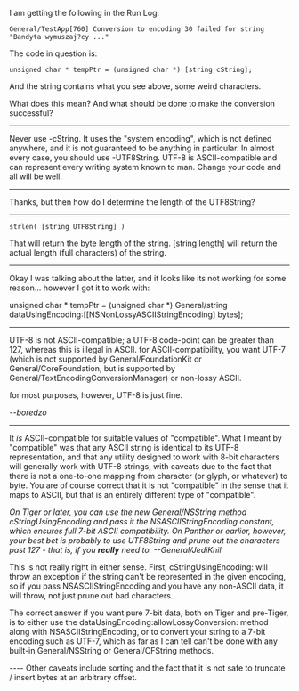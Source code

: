 I am getting the following in the Run Log:

    General/TestApp[760] Conversion to encoding 30 failed for string "Bandyta wymuszaj?cy ..."


The code in question is:

    unsigned char * tempPtr = (unsigned char *) [string cString];


And the string contains what you see above, some weird characters.

What does this mean? And what should be done to make the conversion successful?

----
Never use -cString. It uses the "system encoding", which is not defined anywhere, and it is not guaranteed to be anything in particular. In almost every case, you should use -UTF8String. UTF-8 is ASCII-compatible and can represent every writing system known to man. Change your code and all will be well.

----

Thanks, but then how do I determine the length of the UTF8String?


----

    strlen( [string UTF8String] )


That will return the byte length of the string. [string length] will return the actual length (full characters) of the string.

----

Okay I was talking about the latter, and it looks like its not working for some reason... however I got it to work with:

    
unsigned char * tempPtr = (unsigned char *) General/string dataUsingEncoding:[[NSNonLossyASCIIStringEncoding] bytes];


----

UTF-8 is not ASCII-compatible; a UTF-8 code-point can be greater than 127, whereas this is illegal in ASCII. for ASCII-compatibility, you want UTF-7 (which is not supported by General/FoundationKit or General/CoreFoundation, but is supported by General/TextEncodingConversionManager) or non-lossy ASCII.

for most purposes, however, UTF-8 is just fine.

*--boredzo*

----

It *is* ASCII-compatible for suitable values of "compatible". What I meant by "compatible" was that any ASCII string is identical to its UTF-8 representation, and that any utility designed to work with 8-bit characters will generally work with UTF-8 strings, with caveats due to the fact that there is not a one-to-one mapping from character (or glyph, or whatever) to byte. You are of course correct that it is not "compatible" in the sense that it maps to ASCII, but that is an entirely different type of "compatible".

*On Tiger or later, you can use the new General/NSString method     cStringUsingEncoding and pass it the NSASCIIS<nowiki/>tringEncoding constant, which ensures full 7-bit ASCII compatibility. On Panther or earlier, however, your best bet is probably to use     UTF8String and prune out the characters past 127 - that is, if you **really** need to. --General/JediKnil*

This is not really right in either sense. First,     cStringUsingEncoding: will throw an exception if the string can't be represented in the given encoding, so if you pass NSASCIIS<nowiki/>tringEncoding and you have any non-ASCII data, it will throw, not just prune out bad characters.

The correct answer if you want pure 7-bit data, both on Tiger and pre-Tiger, is to either use the     dataUsingEncoding:allowLossyConversion: method along with NSASCIIS<nowiki/>tringEncoding, or to convert your string to a 7-bit encoding such as UTF-7, which as far as I can tell can't be done with any built-in General/NSString or General/CFString methods.

---- Other caveats include sorting and the fact that it is not safe to truncate / insert bytes at an arbitrary offset.